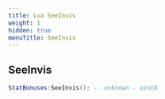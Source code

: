 ```yaml
---
title: Lua SeeInvis
weight: 1
hidden: true
menuTitle: SeeInvis
---
```

## SeeInvis
```lua
StatBonuses:SeeInvis(); -- unknown - uint8
```